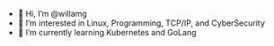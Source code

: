 - 👋 Hi, I’m @willamg
- 👀 I’m interested in Linux, Programming, TCP/IP, and CyberSecurity 
- 🌱 I’m currently learning Kubernetes and GoLang
<!---
willamg/willamg is a ✨ special ✨ repository because its `README.md` (this file) appears on your GitHub profile.
You can click the Preview link to take a look at your changes.
--->
